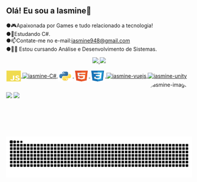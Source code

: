 ## Olá! Eu sou a Iasmine🤘

●🎮Apaixonada por Games e tudo relacionado a tecnologia!<br>
●👾Estudando C#. <br>
●📫Contate-me no e-mail:iasmine948@gmail.com<br>
●👩‍💻 Estou cursando Análise e Desenvolvimento de Sistemas. <br>

<div align="center">
  <a href="https://github.com/IasmineSilva">
  <img height="180em" src="https://github-readme-stats.vercel.app/api?username=iasminesilva&show_icons=true&theme=tokyonight&include_all_commits=true&count_private=true"/>
  <img height="180em" src="https://github-readme-stats.vercel.app/api/top-langs/?username=iasminesilva&layout=compact&langs_count=7&theme=tokyonight"/>
</div>

  <div style="display: inline_block"><br>
  <img align="center" alt="iasmine-js" height="30" width="40" src="https://raw.githubusercontent.com/devicons/devicon/master/icons/javascript/javascript-plain.svg">
  <img align="center" alt="iasmine-C#" height="30" width="40" src="https://cdn.jsdelivr.net/gh/devicons/devicon/icons/csharp/csharp-original.svg">
  <img align="center" alt="iasmine-Python" height="30" width="40" src="https://raw.githubusercontent.com/devicons/devicon/master/icons/python/python-original.svg">
  <img align="center" alt="iasmine-HTML" height="30" width="40" src="https://raw.githubusercontent.com/devicons/devicon/master/icons/html5/html5-original.svg">
  <img align="center" alt="iasmine-CSS" height="30" width="40" src="https://raw.githubusercontent.com/devicons/devicon/master/icons/css3/css3-original.svg">
  <img align="center" alt="iasmine-vuejs" height="30" width="40" src="https://cdn.jsdelivr.net/gh/devicons/devicon/icons/vuejs/vuejs-original.svg">
  <img align="center" alt="iasmine-unity" height="30" width="40" src="https://cdn.jsdelivr.net/gh/devicons/devicon/icons/unity/unity-original.svg" />
  <img align="right" alt="iasmine-imagem" height="150" style="border-radius:50px;" src="https://media.discordapp.net/attachments/940637232912531500/940637369374244934/1644335804821.png"> 
</div>
  
  ##
  
  <div>
    <a href="https://www.linkedin.com/in/iasmine-silva-5614611aa" target="_blank"><img src="https://img.shields.io/badge/-LinkedIn-%230077B5?style=for-the-badge&logo=linkedin&logoColor=white" target="_blank"></a>
    <a href="https://instagram.com/iasmine__silva" target="_blank"><img src="https://img.shields.io/badge/-Instagram-%23E4405F?style=for-the-badge&logo=instagram&logoColor=white" target="_blank"></a>

  ![Snake animation](https://github.com/iasminesilva/iasminesilva/blob/output/github-contribution-grid-snake.svg)
 
  </div>
